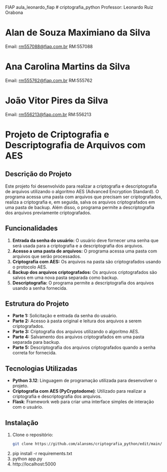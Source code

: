 FIAP
aula_leonardo_fiap # criptografia_python 
Professor: Leonardo Ruiz Orabona

# Alan de Souza Maximiano da Silva
Email: rm557088@fiap.com.br
RM:557088

# Ana Carolina Martins da Silva
Email: rm555762@fiap.com.br
RM:555762

# João Vitor Pires da Silva
Email: rm556213@fiap.com.br
RM:556213


# Projeto de Criptografia e Descriptografia de Arquivos com AES

## Descrição do Projeto

Este projeto foi desenvolvido para realizar a criptografia e descriptografia de arquivos utilizando o algoritmo AES (Advanced Encryption Standard). O programa acessa uma pasta com arquivos que precisam ser criptografados, realiza a criptografia e, em seguida, salva os arquivos criptografados em uma pasta de backup. Além disso, o programa permite a descriptografia dos arquivos previamente criptografados.

## Funcionalidades

1. **Entrada da senha do usuário:** O usuário deve fornecer uma senha que será usada para a criptografia e a descriptografia dos arquivos.
2. **Acesso a uma pasta de arquivos:** O programa acessa uma pasta com arquivos que serão processados.
3. **Criptografia com AES:** Os arquivos na pasta são criptografados usando o protocolo AES.
4. **Backup dos arquivos criptografados:** Os arquivos criptografados são salvos em uma nova pasta separada como backup.
5. **Descriptografia:** O programa permite a descriptografia dos arquivos usando a senha fornecida.

## Estrutura do Projeto

- **Parte 1:** Solicitação e entrada da senha do usuário.
- **Parte 2:** Acesso à pasta original e leitura dos arquivos a serem criptografados.
- **Parte 3:** Criptografia dos arquivos utilizando o algoritmo AES.
- **Parte 4:** Salvamento dos arquivos criptografados em uma pasta separada para backup.
- **Parte 5:** Descriptografia dos arquivos criptografados quando a senha correta for fornecida.

## Tecnologias Utilizadas

- **Python 3.12**: Linguagem de programação utilizada para desenvolver o projeto.
- **Criptografia com AES (PyCryptodome)**: Utilizado para realizar a criptografia e descriptografia dos arquivos.
- **Flask**: Framework web para criar uma interface simples de interação com o usuário.

## Instalação

1. Clone o repositório:
   ```bash
   git clone https://github.com/alansms/criptografia_python/edit/main/README.md
2. pip install -r requirements.txt
3. python app.py
4. http://localhost:5000
   
